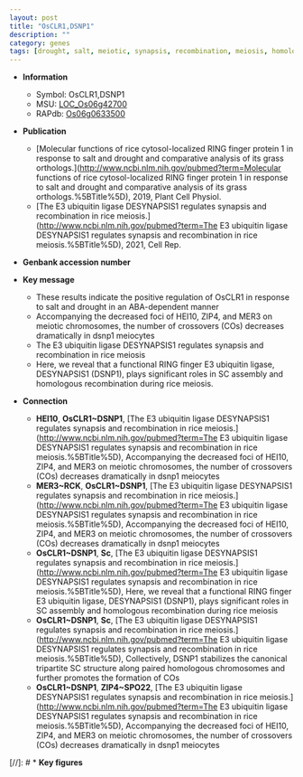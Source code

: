 ```yaml
---
layout: post
title: "OsCLR1,DSNP1"
description: ""
category: genes
tags: [drought, salt, meiotic, synapsis, recombination, meiosis, homologous recombination]
---
```


* **Information**  
    + Symbol: OsCLR1,DSNP1  
    + MSU: [LOC_Os06g42700](http://rice.uga.edu/cgi-bin/ORF_infopage.cgi?orf=LOC_Os06g42700)  
    + RAPdb: [Os06g0633500](https://rapdb.dna.affrc.go.jp/locus/?name=Os06g0633500)  

* **Publication**  
    + [Molecular functions of rice cytosol-localized RING finger protein 1 in response to salt and drought and comparative analysis of its grass orthologs.](http://www.ncbi.nlm.nih.gov/pubmed?term=Molecular functions of rice cytosol-localized RING finger protein 1 in response to salt and drought and comparative analysis of its grass orthologs.%5BTitle%5D), 2019, Plant Cell Physiol.
    + [The E3 ubiquitin ligase DESYNAPSIS1 regulates synapsis and recombination in rice meiosis.](http://www.ncbi.nlm.nih.gov/pubmed?term=The E3 ubiquitin ligase DESYNAPSIS1 regulates synapsis and recombination in rice meiosis.%5BTitle%5D), 2021, Cell Rep.

* **Genbank accession number**  

* **Key message**  
    + These results indicate the positive regulation of OsCLR1 in response to salt and drought in an ABA-dependent manner
    + Accompanying the decreased foci of HEI10, ZIP4, and MER3 on meiotic chromosomes, the number of crossovers (COs) decreases dramatically in dsnp1 meiocytes
    + The E3 ubiquitin ligase DESYNAPSIS1 regulates synapsis and recombination in rice meiosis
    + Here, we reveal that a functional RING finger E3 ubiquitin ligase, DESYNAPSIS1 (DSNP1), plays significant roles in SC assembly and homologous recombination during rice meiosis.

* **Connection**  
    + __HEI10__, __OsCLR1~DSNP1__, [The E3 ubiquitin ligase DESYNAPSIS1 regulates synapsis and recombination in rice meiosis.](http://www.ncbi.nlm.nih.gov/pubmed?term=The E3 ubiquitin ligase DESYNAPSIS1 regulates synapsis and recombination in rice meiosis.%5BTitle%5D),  Accompanying the decreased foci of HEI10, ZIP4, and MER3 on meiotic chromosomes, the number of crossovers (COs) decreases dramatically in dsnp1 meiocytes
    + __MER3~RCK__, __OsCLR1~DSNP1__, [The E3 ubiquitin ligase DESYNAPSIS1 regulates synapsis and recombination in rice meiosis.](http://www.ncbi.nlm.nih.gov/pubmed?term=The E3 ubiquitin ligase DESYNAPSIS1 regulates synapsis and recombination in rice meiosis.%5BTitle%5D),  Accompanying the decreased foci of HEI10, ZIP4, and MER3 on meiotic chromosomes, the number of crossovers (COs) decreases dramatically in dsnp1 meiocytes
    + __OsCLR1~DSNP1__, __Sc__, [The E3 ubiquitin ligase DESYNAPSIS1 regulates synapsis and recombination in rice meiosis.](http://www.ncbi.nlm.nih.gov/pubmed?term=The E3 ubiquitin ligase DESYNAPSIS1 regulates synapsis and recombination in rice meiosis.%5BTitle%5D),  Here, we reveal that a functional RING finger E3 ubiquitin ligase, DESYNAPSIS1 (DSNP1), plays significant roles in SC assembly and homologous recombination during rice meiosis
    + __OsCLR1~DSNP1__, __Sc__, [The E3 ubiquitin ligase DESYNAPSIS1 regulates synapsis and recombination in rice meiosis.](http://www.ncbi.nlm.nih.gov/pubmed?term=The E3 ubiquitin ligase DESYNAPSIS1 regulates synapsis and recombination in rice meiosis.%5BTitle%5D),  Collectively, DSNP1 stabilizes the canonical tripartite SC structure along paired homologous chromosomes and further promotes the formation of COs
    + __OsCLR1~DSNP1__, __ZIP4~SPO22__, [The E3 ubiquitin ligase DESYNAPSIS1 regulates synapsis and recombination in rice meiosis.](http://www.ncbi.nlm.nih.gov/pubmed?term=The E3 ubiquitin ligase DESYNAPSIS1 regulates synapsis and recombination in rice meiosis.%5BTitle%5D),  Accompanying the decreased foci of HEI10, ZIP4, and MER3 on meiotic chromosomes, the number of crossovers (COs) decreases dramatically in dsnp1 meiocytes

[//]: # * **Key figures**  


